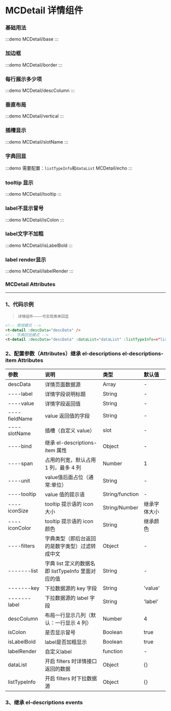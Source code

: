 # MCDetail 详情组件

### 基础用法

:::demo
MCDetail/base
:::

### 加边框

:::demo
MCDetail/border
:::

### 每行展示多少项

:::demo
MCDetail/descColumn
:::

### 垂直布局

:::demo
MCDetail/vertical
:::

### 插槽显示

:::demo
MCDetail/slotName
:::

### 字典回显

:::demo 需要配置：`listTypeInfo`和`dataList`
MCDetail/echo
:::

### tooltip 显示

:::demo
MCDetail/tooltip
:::

### label不显示冒号

:::demo
MCDetail/isColon
:::

### label文字不加粗

:::demo
MCDetail/isLabelBold
:::

### label render显示

:::demo
MCDetail/labelRender
:::

### MCDetail Attributes

---

### 1、代码示例

> `详情组件————可实现表单回显`

```html
<!-- 常规模式 -->
<t-detail :descData="descData" />
<!-- 字典回显模式 -->
<t-detail :descData="descData" :dataList="dataList" :listTypeInfo=="listTypeInfo" />
```

### 2、配置参数（Attributes）继承 el-descriptions el-descriptions-item Attributes

| 参数          | 说明                                               | 类型            | 默认值       |
| :------------ | :------------------------------------------------- | :-------------- | :----------- |
| descData      | 详情页面数据源                                     | Array           | -            |
| ----label     | 详情字段说明标题                                   | String          | -            |
| ----value     | 详情字段返回值                                     | String          | -            |
| ----fieldName | value 返回值的字段                                 | String          | -            |
| ----slotName  | 插槽（自定义 value）                               | slot            | -            |
| ----bind      | 继承 el-descriptions-item 属性                     | Object          | -            |
| ----span      | 占用的列宽，默认占用 1 列，最多 4 列               | Number          | 1            |
| ----unit      | value值后面占位（通常:单位）                       | String          | -            |
| ----tooltip   | value 值的提示语                                   | String/function | -            |
| ----iconSize  | tooltip 提示语的 icon 大小                         | String/Number   | 继承字体大小 |
| ----iconColor | tooltip 提示语的 icon 颜色                         | String          | 继承颜色     |
| ----filters   | 字典类型（即后台返回的是数字类型）过滤转成中文     | Object          | -            |
| -------list   | 字典 list 定义的数据名即 listTypeInfo 里面对应的值 | String          | -            |
| -------key    | 下拉数据源的 key 字段                              | String          | 'value'      |
| -------label  | 下拉数据源的 label 字段                            | String          | 'label'      |
| descColumn    | 布局一行显示几列（默认：一行显示 4 列）            | Number          | 4            |
| isColon       | 是否显示冒号                                       | Boolean         | true         |
| isLabelBold   | label是否加粗显示                                  | Boolean         | true         |
| labelRender   | 自定义label                                        | function        | -            |
| dataList      | 开启 filters 时详情接口返回的数据                  | Object          | {}           |
| listTypeInfo  | 开启 filters 时下拉数据源                          | Object          | {}           |

### 3、继承 el-descriptions events
